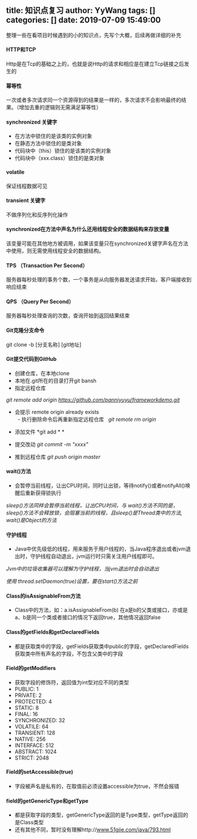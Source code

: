 title: 知识点复习
author: YyWang
tags: []
categories: []
date: 2019-07-09 15:49:00
---
整理一些在看项目时候遇到的小的知识点，先写个大概，后续再做详细的补充
#### HTTP和TCP

Http是在Tcp的基础之上的，也就是说Http的请求和相应是在建立Tcp链接之后发生的

#### 幂等性

一次或者多次请求同一个资源得到的结果是一样的，多次请求不会影响最终的结果。（增加去重的逻辑则无需满足幂等性）

#### synchronized 关键字

- 在方法中锁住的是该类的实例对象
- 在静态方法中锁住的是类对象
- 代码块中（this）锁住的是该类的实例对象
- 代码块中（xxx.class）锁住的是类对象

#### volatile

保证线程数据可见

#### transient 关键字

不做序列化和反序列化操作

#### synchronized在方法中声名为什么还用线程安全的数据结构来存放变量

该变量可能在其他地方被调用，如果该变量只在synchronized关键字声名在方法中使用，则无需使用线程安全的数据结构。

#### TPS （Transaction Per Second）

服务器每秒处理的事务个数，一个事务是从向服务器发送请求开始，客户端接收到响应结束

#### QPS  （Query Per Second）

服务器每秒处理查询的次数，查询开始到返回结果结束
#### Git克隆分支命令

git clone -b [分支名称] [git地址]

#### Git提交代码到GitHub
+ 创建仓库，在本地clone
+ 本地在.git所在的目录打开git bansh
+ 指定远程仓库

 *git remote add origin https://github.com/panniyuyu/frameworkdemo.git*
 
   + 会提示 remote origin already exists	
   - 执行删除命令后再重新指定远程仓库
   
   *git remote rm origin*
   
+ 添加文件
*git add * *
+ 提交改动
 *git commit -m "xxxx"*
+ 推到远程仓库
 *git push origin master*
 
 
 #### wait()方法
 + 会暂停当前线程，让出CPU时间，同时让出锁，等待notify()或者notifyAll()唤醒后重新获得锁执行
 
 *sleep()方法同样会暂停当前线程，让出CPU时间，与 wait()方法不同的是，sleep()方法不会释放锁，会阻塞当前的线程，且sleep()是Thread类中的方法, wait()是Object的方法*

#### 守护线程
+ Java中优先级低的线程，用来服务于用户线程的，当Java程序退出或者jvm退出时，守护线程自动退出，jvm运行时只需关注用户线程即可。

 *Jvm中的垃圾收集器可以理解为守护线程，当jvm退出时会自动退出*
 
 *使用 thread.setDaemon(true)设置，要在start()方法之前*

#### Class的isAssignableFrom方法
+ Class中的方法，如：a.isAssignableFrom(b) 在a是b的父类或接口，亦或是a、b是同一个类或者接口的情况下返回true，其他情况返回false

#### Class的getFields和getDeclaredFields
+ 都是获取类中的字段，getFields获取类中public的字段，getDeclaredFields获取类中所有声名的字段，不包含父类中的字段

#### Field的getModifiers
+ 获取字段的修饰符，返回值为int型对应不同的类型
+ PUBLIC: 1
+ PRIVATE: 2
+ PROTECTED: 4
+ STATIC: 8
+ FINAL: 16
+ SYNCHRONIZED: 32
+ VOLATILE: 64
+ TRANSIENT: 128
+ NATIVE: 256
+ INTERFACE: 512
+ ABSTRACT: 1024
+ STRICT: 2048

#### Field的setAccessible(true)
+ 字段被声名是私有的，在取值前必须设置accessible为true，不然会报错

#### field的getGenericType和getType
+ 都是获取字段的类型，getGenericType返回的是Type类型，getType返回的是Class类型
+ 还有其他不同，暂时没有理解http://www.51gjie.com/java/793.html
